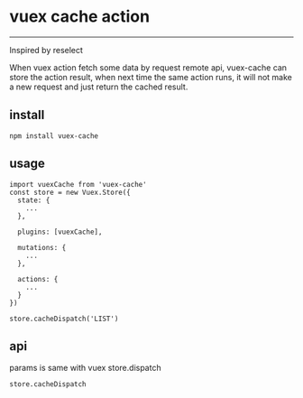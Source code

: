 # vuex cache action

* * *

Inspired by reselect

When vuex action fetch some data by request remote api, vuex-cache can store the action result, when next time the same action runs, it will not make a new request and just return the cached result.

## install
```
npm install vuex-cache
```

## usage

```
import vuexCache from 'vuex-cache'
const store = new Vuex.Store({
  state: {
    ...
  },

  plugins: [vuexCache],

  mutations: {
    ...
  },

  actions: {
    ...
  }
})

store.cacheDispatch('LIST')
```

## api

params is same with vuex store.dispatch

```
store.cacheDispatch
```
